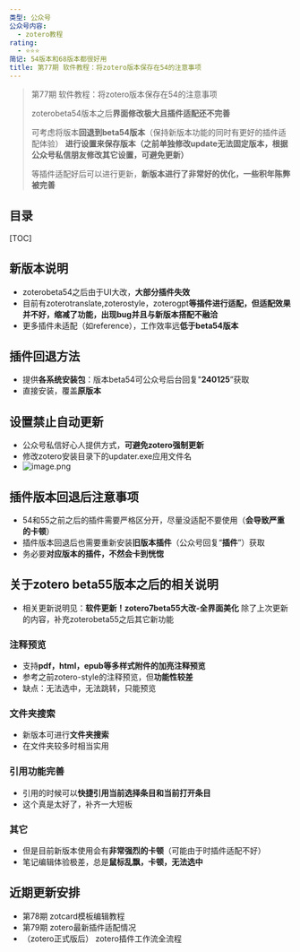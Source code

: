 ```yaml
---
类型: 公众号
公众号内容:
  - zotero教程
rating:
  - ⭐⭐⭐
简记: 54版本和68版本都很好用
title: 第77期 软件教程：将zotero版本保存在54的注意事项
---
```


>第77期 软件教程：将zotero版本保存在54的注意事项
>
>zoterobeta54版本之后**界面修改极大且插件适配还不完善**
>
>可考虑将版本**回退到beta54版本**（保持新版本功能的同时有更好的插件适配体验）
>**进行设置来保存版本（之前单独修改update无法固定版本，根据公众号私信朋友修改其它设置，可避免更新）**
>
>等插件适配好后可以进行更新，**新版本进行了非常好的优化，一些积年陈弊被完善**

## 目录

[TOC]

## 新版本说明

- zoterobeta54之后由于UI大改，**大部分插件失效**
- 目前有zoterotranslate,zoterostyle，zoterogpt**等插件进行适配，但适配效果并不好，缩减了功能，出现bug并且与新版本搭配不融洽**
- 更多插件未适配（如reference），工作效率远**低于beta54版本**

## 插件回退方法

- 提供**各系统安装包**：版本beta54可公众号后台回复"**240125**”获取
- 直接安装，覆盖**原版本**

## 设置禁止自动更新

- 公众号私信好心人提供方式，**可避免zotero强制更新**
- 修改zotero安装目录下的updater.exe应用文件名
- ![image.png](https://pic-go-42.oss-cn-guangzhou.aliyuncs.com/img/202403011125615.png)

## 插件版本回退后注意事项

- 54和55之前之后的插件需要严格区分开，尽量没适配不要使用（**会导致严重的卡顿**）
- 插件版本回退后也需要重新安装**旧版本插件**（公众号回复“**插件**”）获取
- 务必要**对应版本的插件，不然会卡到恍惚**

## 关于zotero beta55版本之后的相关说明

- 相关更新说明见：**软件更新！zotero7beta55大改-全界面美化**
除了上次更新的内容，补充zoterobeta55之后其它新功能

### 注释预览

- 支持**pdf，html，epub等多样式附件的加亮注释预览**
- 参考之前zotero-style的注释预览，但**功能性较差**
- 缺点：无法选中，无法跳转，只能预览

### 文件夹搜索

- 新版本可进行**文件夹搜索**
- 在文件夹较多时相当实用

### 引用功能完善

- 引用的时候可以**快捷引用当前选择条目和当前打开条目**
- 这个真是太好了，补齐一大短板

### 其它

- 但是目前新版本使用会有**非常强烈的卡顿**（可能由于时插件适配不好）
- 笔记编辑体验极差，总是**鼠标乱飘，卡顿，无法选中**

## 近期更新安排

- 第78期 zotcard模板编辑教程
- 第79期 zotero最新插件适配情况
- （zotero正式版后） zotero插件工作流全流程